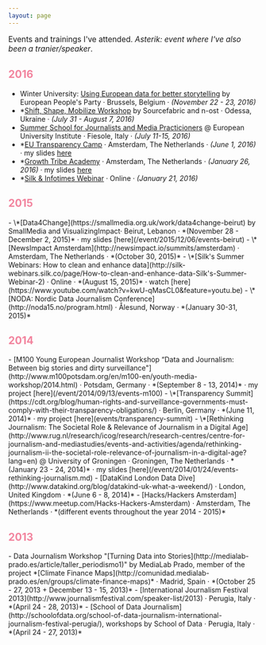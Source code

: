 ```yaml
---
layout: page
---
```


<p style="font-size:1.1em;">Events and trainings I've attended. <em>Asterik: event where I've also been a tranier/speaker</em>.</p>

<h2 style="color:#F2849E;">2016</h2>

- Winter University: [Using European data for better storytelling](http://web.cor.europa.eu/epp/Events/SummerUniversity/Pages/2016-eppwu-data-journalism.aspx) by European People's Party · Brussels, Belgium · *(November 22 - 23, 2016)*
- \*[Shift, Shape, Mobilize Workshop](https://blog.sourcefabric.org/en/news/blog/3487/Shift-Shape-Mobilize-goes-to-Odessa!.htm) by Sourcefabric and n-ost · Odessa, Ukraine · *(July 31 - August 7, 2016)*
- [Summer School for Journalists and Media Practicioners](http://cmpf.eui.eu/training/summer-school-2016.aspx) @ European University Institute · Fiesole, Italy · *(July 11-15, 2016)*
- \*[EU Transparency Camp](https://transparencycamp.eu/) · Amsterdam, The Netherlands · *(June 1, 2016)* · my slides [here](/event/2016/06/01/events-transparency-camp)
- \*[Growth Tribe Academy](http://growthtribe.io/) · Amsterdam, The Netherlands · *(January 26, 2016)* · my slides [here](/tutorial/2016/01/17/tutorial-growth-tribe.html)
- \*[Silk & Infotimes Webinar](https://www.facebook.com/events/778240748948658/) · Online · *(January 21, 2016)*

<h2 style="color:#F2849E;">2015</h2>
- \*[Data4Change](https://smallmedia.org.uk/work/data4change-beirut) by SmallMedia and VisualizingImpact· Beirut, Lebanon · *(November 28 - December 2, 2015)* · my slides [here](/event/2015/12/06/events-beirut)
- \*[NewsImpact Amsterdam](http://newsimpact.io/summits/amsterdam) · Amsterdam, The Netherlands · *(October 30, 2015)*
- \*[Silk's Summer Webinars: How to clean and enhance data](http://silk-webinars.silk.co/page/How-to-clean-and-enhance-data-Silk's-Summer-Webinar-2) · Online · *(August 15, 2015)* · watch [here](https://www.youtube.com/watch?v=kwU-qMasCL0&feature=youtu.be)
- \*[NODA: Nordic Data Journalism Conference](http://noda15.no/program.html) · Ålesund, Norway · *(January 30-31, 2015)*

<h2 style="color:#F2849E;">2014</h2>
- [M100 Young European Journalist Workshop “Data and Journalism: Between big stories and dirty surveillance"](http://www.m100potsdam.org/en/m100-en/youth-media-workshop/2014.html) · Potsdam, Germany · *(September 8 - 13, 2014)* · my project [here](/event/2014/09/13/events-m100)
- \*[Transparency Summit](https://cdt.org/blog/human-rights-and-surveillance-governments-must-comply-with-their-transparency-obligations/) · Berlin, Germany · *(June 11, 2014)* · my project [here](events/transparency-summit)
- \*[Rethinking Journalism: The Societal Role & Relevance of Journalism in a Digital Age](http://www.rug.nl/research/icog/research/research-centres/centre-for-journalism-and-mediastudies/events-and-activities/agenda/rethinking-journalism-ii-the-societal-role-relevance-of-journalism-in-a-digital-age?lang=en) @ University of Groningen · Groningen, The Netherlands · *(January 23 - 24, 2014)* · my slides [here](/event/2014/01/24/events-rethinking-journalism.md)
- [DataKind London Data Dive](http://www.datakind.org/blog/datakind-uk-what-a-weekend/) · London, United Kingdom · *(June 6 - 8, 2014)*
- [Hacks/Hackers Amsterdam](https://www.meetup.com/Hacks-Hackers-Amsterdam) · Amsterdam, The Netherlands · *(different events throughout the year 2014 - 2015)*


<h2 style="color:#F2849E;">2013</h2>
- Data Journalism Workshop "[Turning Data into Stories](http://medialab-prado.es/article/taller_periodismo1)" by MediaLab Prado, member of the project *[Climate Finance Maps](http://comunidad.medialab-prado.es/en/groups/climate-finance-maps)* · Madrid, Spain · *(October 25 - 27, 2013 + December 13 - 15, 2013)*
- [International Journalism Festival 2013](http://www.journalismfestival.com/speaker-list/2013) · Perugia, Italy · *(April 24 - 28, 2013)*
- [School of Data Journalism](http://schoolofdata.org/school-of-data-journalism-international-journalism-festival-perugia/), workshops by School of Data · Perugia, Italy · *(April 24 - 27, 2013)*